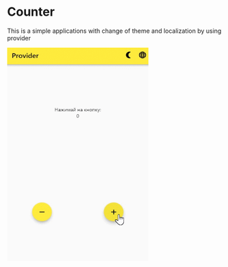 # Counter 

This is a simple applications with change of theme and localization by using provider

<img src="images\screenshots\work.gif" width="330" height="500">
